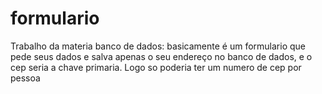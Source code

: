 # formulario
Trabalho da materia banco de dados:  basicamente é um formulario que pede seus dados e salva apenas o seu endereço no banco de dados, e o cep seria a chave primaria. Logo so poderia ter um numero de cep por pessoa
